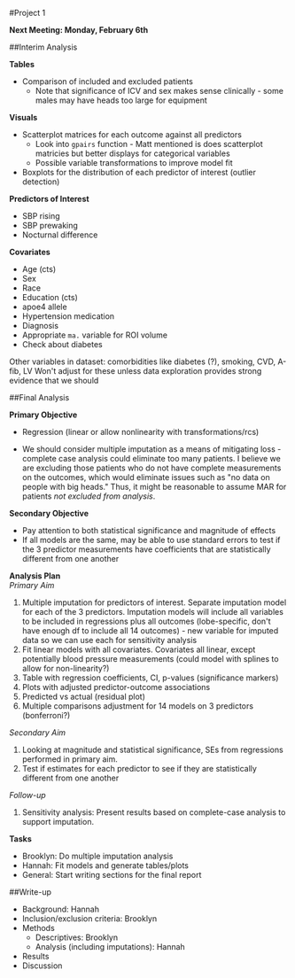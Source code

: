 #Project 1 

**Next Meeting: Monday, February 6th**

##Interim Analysis

**Tables**  
* Comparison of included and excluded patients  
  - Note that significance of ICV and sex makes sense clinically - some males may have heads too large for equipment  

**Visuals**  
* Scatterplot matrices for each outcome against all predictors  
  - Look into `gpairs` function - Matt mentioned is does scatterplot matricies but better displays for categorical variables  
  - Possible variable transformations to improve model fit  
* Boxplots for the distribution of each predictor of interest (outlier detection)  

**Predictors of Interest**   

* SBP rising  
* SBP prewaking   
* Nocturnal difference  

**Covariates**  

* Age (cts)  
* Sex  
* Race  
* Education (cts)  
* apoe4 allele  
* Hypertension medication  
* Diagnosis  
* Appropriate `ma.` variable for ROI volume  
* Check about diabetes 


Other variables in dataset: comorbidities like diabetes (?), smoking, CVD, A-fib, LV
Won't adjust for these unless data exploration provides strong evidence that we should

##Final Analysis

**Primary Objective**  

* Regression (linear or allow nonlinearity with transformations/rcs)  

 * We should consider multiple imputation as a means of mitigating loss - complete case analysis could eliminate too many patients. I believe we are excluding those patients who do not have complete measurements on the outcomes, which would eliminate issues such as "no data on people with big heads." Thus, it might be reasonable to assume MAR for patients *not excluded from analysis*.  

**Secondary Objective**  

* Pay attention to both statistical significance and magnitude of effects  
* If all models are the same, may be able to use standard errors to test if the 3 predictor measurements have coefficients that are statistically different from one another  


**Analysis Plan**  
*Primary Aim*  

1. Multiple imputation for predictors of interest. Separate imputation model for each of the 3 predictors. Imputation models will include all variables to be included in regressions plus all outcomes (lobe-specific, don't have enough df to include all 14 outcomes) - new variable for imputed data so we can use each for sensitivity analysis    
2. Fit linear models with all covariates. Covariates all linear, except potentially blood pressure measurements (could model with splines to allow for non-linearity?)  
3. Table with regression coefficients, CI, p-values (significance markers)  
4. Plots with adjusted predictor-outcome associations  
5. Predicted vs actual (residual plot)  
6. Multiple comparisons adjustment for 14 models on 3 predictors (bonferroni?)


*Secondary Aim*  

1. Looking at magnitude and statistical significance, SEs from regressions performed in primary aim.  
2. Test if estimates for each predictor to see if they are statistically different from one another  



*Follow-up*  

1. Sensitivity analysis: Present results based on complete-case analysis to support imputation.  


**Tasks**  

* Brooklyn: Do multiple imputation analysis   
* Hannah: Fit models and generate tables/plots
* General: Start writing sections for the final report


##Write-up  

* Background: Hannah  
* Inclusion/exclusion criteria: Brooklyn    
* Methods  
  -  Descriptives: Brooklyn  
  -  Analysis (including imputations): Hannah  
* Results  
* Discussion